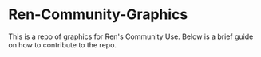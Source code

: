 # Ren-Community-Graphics
This is a repo of graphics for Ren's Community Use. Below is a brief guide on how to contribute to the repo.
